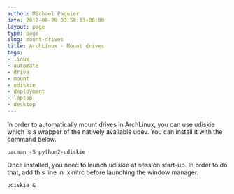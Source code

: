 ```yaml
---
author: Michael Paquier
date: 2012-08-20 03:58:13+00:00
layout: page
type: page
slug: mount-drives
title: ArchLinux - Mount drives
tags:
- linux
- automate
- drive
- mount
- udiskie
- deployment
- laptop
- desktop
---
```

In order to automatically mount drives in ArchLinux, you can use udiskie
which is a wrapper of the natively available udev. You can install it
with the command below.

    pacman -S python2-udiskie

Once installed, you need to launch udiskie at session start-up. In order
to do that, add this line in .xinitrc before launching the window manager.

    udiskie &
